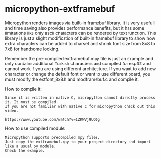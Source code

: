 # micropython-extframebuf

Micropython renders images via built-in framebuf library.
It is very usefull and time saving also provides performance benefits, but it has some limitations like only ascii characters can be rendered by text function.
This library is just a slight modification of built-in framebuf library to show how extra characters can be added to charset and shrink font size from
8x8 to 7x8 for handsome looking.

Remember the pre-compiled extframebuf.mpy file is just an example and only contains additional Turkish characters and compiled for esp32 and cannot work if you are using different architecture.
If you want to add new character or change the default font or want to use different board, you must modify the extfont_8x8.h and modframebuf.c and compile it.

How to compile it:

	Since it is written in native C, micropython cannot directly process it. It must be compiled. 
	If you are not familiar with native C for micropython check out this video.
	
	https://www.youtube.com/watch?v=1ZKWVj9UOQg

How to use compiled module:

	Micropython supports precompiled mpy files. 
	Just copy the extframebuf.mpy to your project directory and import like a usual py module.
	Check the example.

